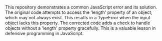 This repository demonstrates a common JavaScript error and its solution. The original code attempts to access the 'length' property of an object, which may not always exist. This results in a TypeError when the input object lacks this property.  The corrected code adds a check to handle objects without a 'length' property gracefully.  This is a valuable lesson in defensive programming in JavaScript.